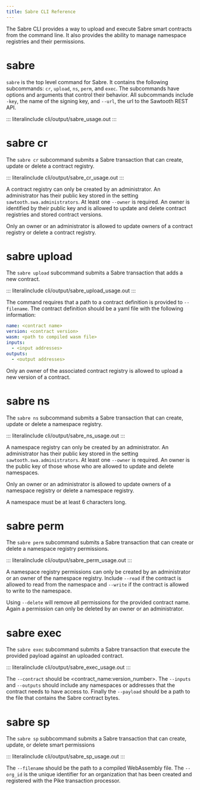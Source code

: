 ```yaml
---
title: Sabre CLI Reference
---
```


The Sabre CLI provides a way to upload and execute Sabre smart contracts
from the command line. It also provides the ability to manage namespace
registries and their permissions.

# sabre

<!--
  Licensed under Creative Commons Attribution 4.0 International License
  https://creativecommons.org/licenses/by/4.0/
-->

`sabre` is the top level command for Sabre. It contains the following
subcommands: `cr`, `upload`, `ns`, `perm`, and `exec`. The subcommands
have options and arguments that control their behavior. All subcommands
include `-key`, the name of the signing key, and `--url`, the url to the
Sawtooth REST API.

::: literalinclude
cli/output/sabre_usage.out
:::

# sabre cr

The `sabre cr` subcommand submits a Sabre transaction that can create,
update or delete a contract registry.

::: literalinclude
cli/output/sabre_cr_usage.out
:::

A contract registry can only be created by an administrator. An
administrator has their public key stored in the setting
`sawtooth.swa.administrators`. At least one `--owner` is required. An
owner is identified by their public key and is allowed to update and
delete contract registries and stored contract versions.

Only an owner or an administrator is allowed to update owners of a
contract registry or delete a contract registry.

# sabre upload

The `sabre upload` subcommand submits a Sabre transaction that adds a
new contract.

::: literalinclude
cli/output/sabre_upload_usage.out
:::

The command requires that a path to a contract definition is provided to
`--filename`. The contract definition should be a yaml file with the
following information:

``` yaml
name: <contract name>
version: <contract version>
wasm: <path to compiled wasm file>
inputs:
  - <input addresses>
outputs:
  - <output addresses>
```

Only an owner of the associated contract registry is allowed to upload a
new version of a contract.

# sabre ns

The `sabre ns` subcommand submits a Sabre transaction that can create,
update or delete a namespace registry.

::: literalinclude
cli/output/sabre_ns_usage.out
:::

A namespace registry can only be created by an administrator. An
administrator has their public key stored in the setting
`sawtooth.swa.administrators`. At least one `--owner` is required. An
owner is the public key of those whose who are allowed to update and
delete namespaces.

Only an owner or an administrator is allowed to update owners of a
namespace registry or delete a namespace registry.

A namespace must be at least 6 characters long.

# sabre perm

The `sabre perm` subcommand submits a Sabre transaction that can create
or delete a namespace registry permissions.

::: literalinclude
cli/output/sabre_perm_usage.out
:::

A namespace registry permissions can only be created by an administrator
or an owner of the namespace registry. Include `--read` if the contract
is allowed to read from the namespace and `--write` if the contract is
allowed to write to the namespace.

Using `--delete` will remove all permissions for the provided contract
name. Again a permission can only be deleted by an owner or an
administrator.

# sabre exec

The `sabre exec` subcommand submits a Sabre transaction that execute the
provided payload against an uploaded contract.

::: literalinclude
cli/output/sabre_exec_usage.out
:::

The `--contract` should be \<contract_name:version_number>. The
`--inputs` and `--outputs` should include any namespaces or addresses
that the contract needs to have access to. Finally the `--payload`
should be a path to the file that contains the Sabre contract bytes.

# sabre sp

The `sabre sp` subbcommand submits a Sabre transaction that can create,
update, or delete smart permissions

::: literalinclude
cli/output/sabre_sp_usage.out
:::

The `--filename` should be the path to a compiled WebAssembly file. The
`--org_id` is the unique identifier for an organization that has been
created and registered with the Pike transaction processor.
